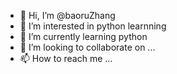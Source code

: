 - 👋 Hi, I’m @baoruZhang
- 👀 I’m interested in python learnning
- 🌱 I’m currently learning python
- 💞️ I’m looking to collaborate on ...
- 📫 How to reach me ...

<!---
baoruZhang/baoruZhang is a ✨ special ✨ repository because its `README.md` (this file) appears on your GitHub profile.
You can click the Preview link to take a look at your changes.
--->
